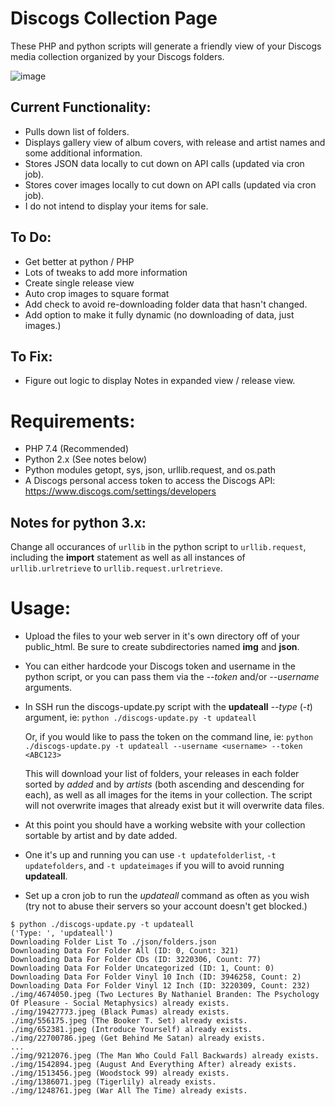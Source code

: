 # Discogs Collection Page

These PHP and python scripts will generate a friendly view of your Discogs media collection organized by your Discogs folders.

 ![image](https://user-images.githubusercontent.com/2931834/195755371-078b95ce-2621-4110-928c-4754450845eb.png)
 
## Current Functionality:
* Pulls down list of folders.
* Displays gallery view of album covers, with release and artist names and some additional information.
* Stores JSON data locally to cut down on API calls (updated via cron job).
* Stores cover images locally to cut down on API calls (updated via cron job).
* I do not intend to display your items for sale.

## To Do: 
* Get better at python / PHP
* Lots of tweaks to add more information
* Create single release view
* Auto crop images to square format
* Add check to avoid re-downloading folder data that hasn't changed.
* Add option to make it fully dynamic (no downloading of data, just images.)

## To Fix:
* Figure out logic to display Notes in expanded view / release view.


# Requirements:
* PHP 7.4 (Recommended)
* Python 2.x (See notes below)
* Python modules getopt, sys, json, urllib.request, and os.path
* A Discogs personal access token to access the Discogs API: https://www.discogs.com/settings/developers

## Notes for python 3.x:
 Change all occurances of `urllib` in the python script to `urllib.request`, including the **import** statement as well as all instances of `urllib.urlretrieve` to
 `urllib.request.urlretrieve`.

# Usage:

* Upload the files to your web server in it's own directory off of your public_html. Be sure to create subdirectories named **img** and **json**.
* You can either hardcode your Discogs token and username in the python script, or you can pass them via the *--token* and/or *--username* arguments.
* In SSH run the discogs-update.py script with the **updateall** *--type* (*-t*) argument, ie: `python ./discogs-update.py -t updateall`

  Or, if you would like to pass the token on the command line, ie: `python ./discogs-update.py -t updateall --username <username> --token <ABC123>`
  
  This will download your list of folders, your releases in each folder sorted by *added* and by *artists* (both ascending and descending for each), as well as all images for the items in your collection. The script will not overwrite images that already exist but it will overwrite data files.
  
* At this point you should have a working website with your collection sortable by artist and by date added.
* One it's up and running you can use `-t updatefolderlist`, `-t updatefolders`, and `-t updateimages` if you will to avoid running **updateall**.
* Set up a cron job to run the *updateall* command as often as you wish (try not to abuse their servers so your account doesn't get blocked.)

```
$ python ./discogs-update.py -t updateall
('Type: ', 'updateall')
Downloading Folder List To ./json/folders.json
Downloading Data For Folder All (ID: 0, Count: 321)
Downloading Data For Folder CDs (ID: 3220306, Count: 77)
Downloading Data For Folder Uncategorized (ID: 1, Count: 0)
Downloading Data For Folder Vinyl 10 Inch (ID: 3946258, Count: 2)
Downloading Data For Folder Vinyl 12 Inch (ID: 3220309, Count: 232)
./img/4674050.jpeg (Two Lectures By Nathaniel Branden: The Psychology Of Pleasure - Social Metaphysics) already exists.
./img/19427773.jpeg (Black Pumas) already exists.
./img/556175.jpeg (The Booker T. Set) already exists.
./img/652381.jpeg (Introduce Yourself) already exists.
./img/22700786.jpeg (Get Behind Me Satan) already exists.
...
./img/9212076.jpeg (The Man Who Could Fall Backwards) already exists.
./img/1542894.jpeg (August And Everything After) already exists.
./img/1513456.jpeg (Woodstock 99) already exists.
./img/1386071.jpeg (Tigerlily) already exists.
./img/1248761.jpeg (War All The Time) already exists.
```
